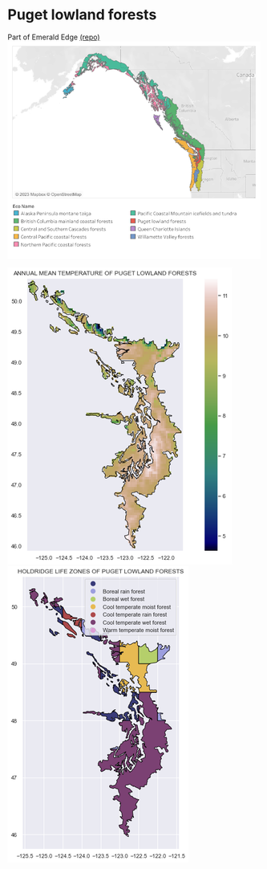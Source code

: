 # Puget lowland forests
Part of Emerald Edge [(repo)](https://github.com/mHienp/GCBM.EmeraldEdge.Data)
![alt text](https://github.com/mHienp/GCBM.EmeraldEdge.Data/blob/main/img/Eco%20Names.png)

![alt text](https://github.com/mHienp/GCBM.EmeraldEdge.Data/blob/main/img/pugetT.png)![alt text](https://github.com/mHienp/GCBM.EmeraldEdge.Data/blob/main/img/pugetH.png)
